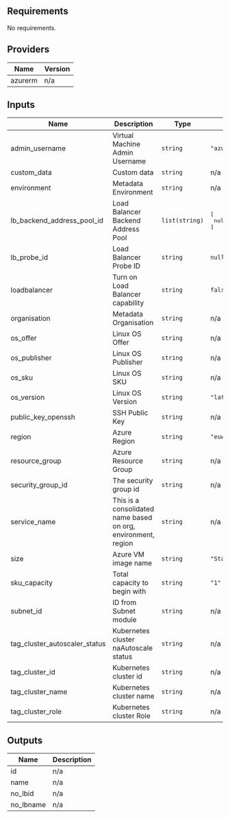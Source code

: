 ## Requirements

No requirements.

## Providers

| Name | Version |
|------|---------|
| azurerm | n/a |

## Inputs

| Name | Description | Type | Default | Required |
|------|-------------|------|---------|:--------:|
| admin\_username | Virtual Machine Admin Username | `string` | `"azure-user"` | no |
| custom\_data | Custom data | `string` | n/a | yes |
| environment | Metadata Environment | `string` | n/a | yes |
| lb\_backend\_address\_pool\_id | Load Balancer Backend Address Pool | `list(string)` | <pre>[<br>  null<br>]</pre> | no |
| lb\_probe\_id | Load Balancer Probe ID | `string` | `null` | no |
| loadbalancer | Turn on Load Balancer capability | `string` | `false` | no |
| organisation | Metadata Organisation | `string` | n/a | yes |
| os\_offer | Linux OS Offer | `string` | n/a | yes |
| os\_publisher | Linux OS Publisher | `string` | n/a | yes |
| os\_sku | Linux OS SKU | `string` | n/a | yes |
| os\_version | Linux OS Version | `string` | `"latest"` | no |
| public\_key\_openssh | SSH Public Key | `string` | n/a | yes |
| region | Azure Region | `string` | `"euwest"` | no |
| resource\_group | Azure Resource Group | `string` | n/a | yes |
| security\_group\_id | The security group id | `string` | n/a | yes |
| service\_name | This is a consolidated name based on org, environment, region | `string` | n/a | yes |
| size | Azure VM image name | `string` | `"Standard_DS1_v2"` | no |
| sku\_capacity | Total capacity to begin with | `string` | `"1"` | no |
| subnet\_id | ID from Subnet module | `string` | n/a | yes |
| tag\_cluster\_autoscaler\_status | Kubernetes cluster naAutoscale status | `string` | n/a | yes |
| tag\_cluster\_id | Kubernetes cluster id | `string` | n/a | yes |
| tag\_cluster\_name | Kubernetes cluster name | `string` | n/a | yes |
| tag\_cluster\_role | Kubernetes cluster Role | `string` | n/a | yes |

## Outputs

| Name | Description |
|------|-------------|
| id | n/a |
| name | n/a |
| no\_lbid | n/a |
| no\_lbname | n/a |

